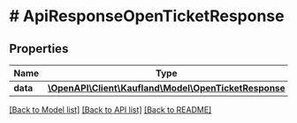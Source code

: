 # # ApiResponseOpenTicketResponse

## Properties

Name | Type | Description | Notes
------------ | ------------- | ------------- | -------------
**data** | [**\OpenAPI\Client\Kaufland\Model\OpenTicketResponse**](OpenTicketResponse.md) |  |

[[Back to Model list]](../../README.md#models) [[Back to API list]](../../README.md#endpoints) [[Back to README]](../../README.md)
